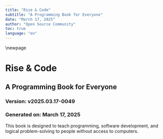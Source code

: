 ```yaml
---
title: "Rise & Code"
subtitle: "A Programming Book for Everyone"
date: "March 17, 2025"
author: "Open Source Community"
toc: true
language: "en"
---
```


\newpage

# Rise & Code
## A Programming Book for Everyone

### Version: v2025.03.17-0049
### Generated on: March 17, 2025

This book is designed to teach programming, software development, and logical problem-solving to people without access to computers.

